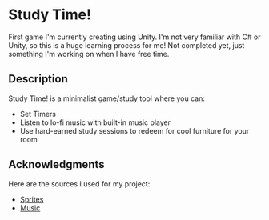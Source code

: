 # Study Time!

First game I'm currently creating using Unity. I'm not very familiar with C# or Unity, so this is a huge learning process for me!
Not completed yet, just something I'm working on when I have free time.

## Description

Study Time! is a minimalist game/study tool where you can:
* Set Timers
* Listen to lo-fi music with built-in music player
* Use hard-earned study sessions to redeem for cool furniture for your room

## Acknowledgments

Here are the sources I used for my project:
* [Sprites](https://www.instagram.com/PabloGameDev/)
* [Music](https://www.chosic.com/free-music/lofi/)
